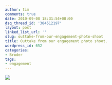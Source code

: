 ```yaml
---
author: tim
comments: true
date: 2010-09-08 18:31:54+00:00
dsq_thread_id: '384512197'
layout: post
linked_list_url: ''
slug: outtake-from-our-engagement-photo-shoot
title: Outtake from our engagement photo shoot.
wordpress_id: 652
categories:
- Broder
tags:
- engagement
---
```


![](https://scontent-lga1-1.xx.fbcdn.net/hphotos-xpa1/v/t1.0-9/58397_674436202390_998421_n.jpg?oh=8aeee1c0251130261bf3083400d40faa&oe=56500E63)